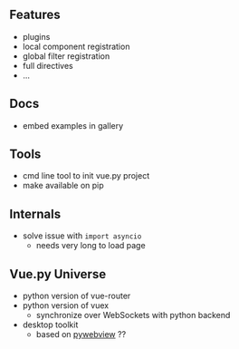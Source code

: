 ## Features
* plugins
* local component registration
* global filter registration
* full directives
* ...

## Docs
* embed examples in gallery

## Tools
* cmd line tool to init vue.py project
* make available on pip

## Internals
* solve issue with `import asyncio`
  * needs very long to load page

## Vue.py Universe
* python version of vue-router
* python version of vuex
  * synchronize over WebSockets with python backend
* desktop toolkit
  * based on [pywebview](https://github.com/r0x0r/pywebview) ??
